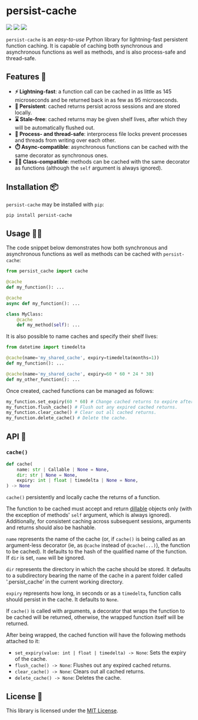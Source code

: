 # persist-cache
<a href="https://pypi.org/project/persist-cache/" alt="PyPI Version"><img src="https://img.shields.io/pypi/v/persist-cache"></a> <a href="https://github.com/umarbutler/persist-cache/actions/workflows/ci.yml" alt="Build Status"><img src="https://img.shields.io/github/actions/workflow/status/umarbutler/persist-cache/ci.yml?branch=main"></a> <a href="https://app.codecov.io/gh/umarbutler/persist-cache" alt="Code Coverage"><img src="https://img.shields.io/codecov/c/github/umarbutler/persist-cache"></a> <!-- <a href="https://pypistats.org/packages/persist-cache" alt="Downloads"><img src="https://img.shields.io/pypi/dm/persist-cache"></a> -->

`persist-cache` is an *easy-to-use* Python library for lightning-fast persistent function caching. It is capable of caching both synchronous and asynchronous functions as well as methods, and is also process-safe and thread-safe.

## Features 🎯
- **⚡ Lightning-fast**: a function call can be cached in as little as 145 microseconds and be returned back in as few as 95 microseconds.
- **💽 Persistent**: cached returns persist across sessions and are stored locally.
- **⌛ Stale-free**: cached returns may be given shelf lives, after which they will be automatically flushed out.
- **🦺 Process- and thread-safe**: interprocess file locks prevent processes and threads from writing over each other.
- **⏱️ Async-compatible**: asynchronous functions can be cached with the same decorator as synchronous ones.
- **👨‍🏫 Class-compatible**: methods can be cached with the same decorator as functions (although the `self` argument is always ignored).

## Installation 📦
`persist-cache` may be installed with `pip`:
```bash
pip install persist-cache
```

## Usage 👩‍💻
The code snippet below demonstrates how both synchronous and asynchronous functions as well as methods can be cached with `persist-cache`:
```python
from persist_cache import cache

@cache
def my_function(): ...

@cache
async def my_function(): ...

class MyClass:
    @cache
    def my_method(self): ...
```

It is also possible to name caches and specify their shelf lives:
```python
from datetime import timedelta

@cache(name='my_shared_cache', expiry=timedelta(months=1))
def my_function(): ...

@cache(name='my_shared_cache', expiry=60 * 60 * 24 * 30)
def my_other_function(): ...
```

Once created, cached functions can be managed as follows:
```python
my_function.set_expiry(60 * 60) # Change cached returns to expire after an hour.
my_function.flush_cache() # Flush out any expired cached returns.
my_function.clear_cache() # Clear out all cached returns.
my_function.delete_cache() # Delete the cache.
```

## API 🧩
### `cache()`
```python
def cache(
    name: str | Callable | None = None,
    dir: str | None = None,
    expiry: int | float | timedelta | None = None,
) -> None
```

`cache()` persistently and locally cache the returns of a function.
    
The function to be cached must accept and return [dillable](https://dill.readthedocs.io/en/latest/) objects only (with the exception of methods' `self` argument, which is always ignored). Additionally, for consistent caching across subsequent sessions, arguments and returns should also be hashable.
    
`name` represents the name of the cache (or, if `cache()` is being called as an argument-less decorator (ie, as `@cache` instead of `@cache(...)`), the function to be cached). It defaults to the hash of the qualified name of the function. If `dir` is set, `name` will be ignored.

`dir` represents the directory in which the cache should be stored. It defaults to a subdirectory bearing the name of the cache in a parent folder called '.persist_cache' in the current working directory.
        
`expiry` represents how long, in seconds or as a `timedelta`, function calls should persist in the cache. It defaults to `None`.

If `cache()` is called with arguments, a decorator that wraps the function to be cached will be returned, otherwise, the wrapped function itself will be returned.

After being wrapped, the cached function will have the following methods attached to it:
- `set_expiry(value: int | float | timedelta) -> None`: Sets the expiry of the cache.
- `flush_cache() -> None`: Flushes out any expired cached returns.
- `clear_cache() -> None`: Clears out all cached returns.
- `delete_cache() -> None`: Deletes the cache.

## License 📜
This library is licensed under the [MIT License](https://github.com/umarbutler/persist-cache/blob/main/LICENCE).